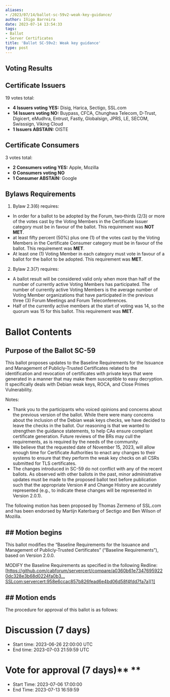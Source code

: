 ```yaml
---
aliases:
- /2023/07/14/ballot-sc-59v2-weak-key-guidance/
author: Iñigo Barreira
date: 2023-07-14 13:54:33
tags:
- Ballot
- Server Certificates
title: 'Ballot SC-59v2: Weak key guidance'
type: post
---
```


## Voting Results

## Certificate Issuers

19 votes total:

- **4 Issuers voting YES:** Disig, Harica, Sectigo, SSL.com
- **14 Issuers voting NO:** Buypass, CFCA, Chunghwa Telecom, D-Trust, Digicert, eMudhra, Entrust, Fastly, Globalsign, JPRS, LE, SECOM, Swisssign, Viking Cloud
- **1 Issuers ABSTAIN:** OISTE

## Certificate Consumers

3 votes total:

- **2 Consumers voting YES:** Apple, Mozilla
- **0 Consumers voting NO**
- **1 Consumer ABSTAIN:** Google

## Bylaws Requirements

1. Bylaw 2.3(6) requires:

- In order for a ballot to be adopted by the Forum, two‐thirds (2/3) or more of the votes cast by the Voting Members in the Certificate Issuer category must be in favour of the ballot. This requirement was **NOT** **MET**.
- at least fifty percent (50%) plus one (1) of the votes cast by the Voting Members in the Certificate Consumer category must be in favour of the ballot. This requirement was **MET**.
- At least one (1) Voting Member in each category must vote in favour of a ballot for the ballot to be adopted. This requirement was **MET**.

2. Bylaw 2.3(7) requires:

- A ballot result will be considered valid only when more than half of the number of currently active Voting Members has participated. The number of currently active Voting Members is the average number of Voting Member organizations that have participated in the previous three (3) Forum Meetings and Forum Teleconferences.
- Half of the currently active members at the start of voting was 14, so the quorum was 15 for this ballot. This requirement was **MET**.

# Ballot Contents

## Purpose of the Ballot SC-59

This ballot proposes updates to the Baseline Requirements for the Issuance and Management of Publicly-Trusted Certificates related to the identification and revocation of certificates with private keys that were generated in a manner that may make them susceptible to easy decryption. It specifically deals with Debian weak keys, ROCA, and Close Primes Vulnerability.

Notes:

- Thank you to the participants who voiced opinions and concerns about the previous version of the ballot. While there were many concerns about the inclusion of the Debian weak keys checks, we have decided to leave the checks in the ballot. Our reasoning is that we wanted to strengthen the guidance statements, to help CAs ensure compliant certificate generation. Future reviews of the BRs may cull the requirements, as is required by the needs of the community.
- We believe that the requested date of November 15, 2023, will allow enough time for Certificate Authorities to enact any changes to their systems to ensure that they perform the weak key checks on all CSRs submitted for TLS certificates.
- The changes introduced in SC-59 do not conflict with any of the recent ballots. As observed with other ballots in the past, minor administrative updates must be made to the proposed ballot text before publication such that the appropriate Version # and Change History are accurately represented (e.g., to indicate these changes will be represented in Version 2.0.1).

The following motion has been proposed by Thomas Zermeno of SSL.com and has been endorsed by Martijn Katerbarg of Sectigo and Ben Wilson of Mozilla.

## ## Motion begins

This ballot modifies the “Baseline Requirements for the Issuance and Management of Publicly-Trusted Certificates” (“Baseline Requirements”), based on Version 2.0.0.

MODIFY the Baseline Requirements as specified in the following Redline: [https://github.com/cabforum/servercert/compare/a0360b61e73476959220dc328e3b68d0224fa0b3…SSLcom:servercert:958e6ccac857b826fead6e4bd06d58f4fdd7fa7a][1]

## ## Motion ends

The procedure for approval of this ballot is as follows:

# Discussion (7 days)

- Start time: 2023-06-26 22:00:00 UTC
- End time: 2023-07-03 21:59:59 UTC

# Vote for approval (7 days)\*\* \*\*

- Start Time: 2023-07-06 17:00:00
- End Time: 2023-07-13 16:59:59

[1]: https://github.com/cabforum/servercert/compare/a0360b61e73476959220dc328e3b68d0224fa0b3...SSLcom:servercert:958e6ccac857b826fead6e4bd06d58f4fdd7fa7a